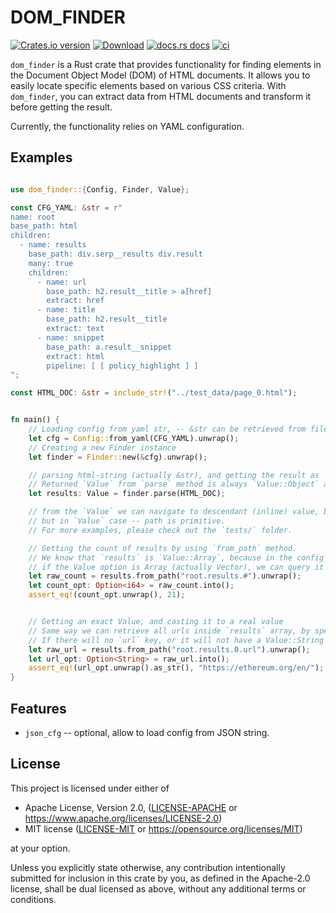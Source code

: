 
# DOM_FINDER

[![Crates.io version](https://img.shields.io/crates/v/dom_finder.svg?style=flat)](https://crates.io/crates/dom_finder)
[![Download](https://img.shields.io/crates/d/dom_finder.svg?style=flat)](https://crates.io/crates/dom_finder)
[![docs.rs docs](https://img.shields.io/badge/docs-latest-blue.svg?style=flat)](https://docs.rs/dom_finder)
[![ci](https://github.com/niklak/dom_finder/actions/workflows/rust.yml/badge.svg)](https://github.com/niklak/dom_finder/actions/workflows/rust.yml)

`dom_finder` is a Rust crate that provides functionality for finding elements in the Document Object Model (DOM) of HTML documents. 
It allows you to easily locate specific elements based on various CSS criteria. 
With `dom_finder`, you can extract data from HTML documents and transform it before getting the result.

Currently, the functionality relies on YAML configuration.


## Examples


```rust

use dom_finder::{Config, Finder, Value};

const CFG_YAML: &str = r"
name: root
base_path: html
children:
  - name: results
    base_path: div.serp__results div.result
    many: true
    children:
      - name: url
        base_path: h2.result__title > a[href]
        extract: href
      - name: title
        base_path: h2.result__title
        extract: text
      - name: snippet
        base_path: a.result__snippet
        extract: html
        pipeline: [ [ policy_highlight ] ]
";

const HTML_DOC: &str = include_str!("../test_data/page_0.html");


fn main() {
    // Loading config from yaml str, -- &str can be retrieved from file or buffer,
    let cfg = Config::from_yaml(CFG_YAML).unwrap();
    // Creating a new Finder instance
    let finder = Finder::new(&cfg).unwrap();

    // parsing html-string (actually &str), and getting the result as `Value`.
    // Returned `Value` from `parse` method is always `Value::Object` and it has only one key (String).
    let results: Value = finder.parse(HTML_DOC);

    // from the `Value` we can navigate to descendant (inline) value, by path, similar like `gjson` has,
    // but in `Value` case -- path is primitive.
    // For more examples, please check out the `tests/` folder.

    // Getting the count of results by using `from_path` method.
    // We know that `results` is `Value::Array`, because in the config we set `many: true` for `results`.
    // if the Value option is Array (actually Vector), we can query it by: # or a (positive) number.
    let raw_count = results.from_path("root.results.#").unwrap();
    let count_opt: Option<i64> = raw_count.into();
    assert_eq!(count_opt.unwrap(), 21);


    // Getting an exact Value, and casting it to a real value
    // Same way we can retrieve all urls inside `results` array, by specifying path as `root.results.#.url`.
    // If there will no `url` key, or it will not have a Value::String type, it will return None, otherwise -- Some
    let raw_url = results.from_path("root.results.0.url").unwrap();
    let url_opt: Option<String> = raw_url.into();
    assert_eq!(url_opt.unwrap().as_str(), "https://ethereum.org/en/");
}
```

## Features

- `json_cfg` -- optional, allow to load config from JSON string.

## License

This project is licensed under either of

 * Apache License, Version 2.0, ([LICENSE-APACHE](LICENSE-APACHE) or
   https://www.apache.org/licenses/LICENSE-2.0)
 * MIT license ([LICENSE-MIT](LICENSE-MIT) or
   https://opensource.org/licenses/MIT)

at your option.

 Unless you explicitly state otherwise, any contribution intentionally submitted for inclusion in this crate by you, as defined in the Apache-2.0 license, shall be dual licensed as above, without any additional terms or conditions.